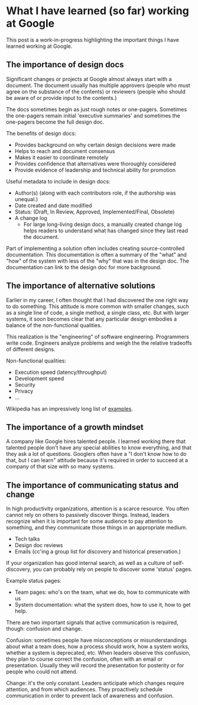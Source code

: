 # What I have learned (so far) working at Google

This post is a work-in-progress highlighting the important things I have learned working at Google.

## The importance of design docs

Significant changes or projects at Google almost always start with a document. 
The document usually has multiple approvers (people who must agree on the substance of the contents)
or reviewers (people who should be aware of or provide input to the contents.)

The docs sometimes begin as just rough notes or one-pagers. Sometimes the one-pagers remain initial
'executive summaries' and sometimes the one-pagers become the full design doc.

The benefits of design docs:

* Provides background on why certain design decisions were made
* Helps to reach and document consensus
* Makes it easier to coordinate remotely
* Provides confidence that alternatives were thoroughly considered
* Provide evidence of leadership and technical ability for promotion

Useful metadata to include in design docs:

* Author(s) (along with each contributors role, if the authorship was unequal.)
* Date created and date modified
* Status: (Draft, In Review, Approved, Implemented/Final, Obsolete)
* A change log
  * For large long-living design docs, a manually created change log helps readers to
    understand what has changed since they last read the document.
    
Part of implementing a solution often includes creating source-controlled documentation.
This documentation is often a summary of the "what" and "how" of the system with less of
the "why" that was in the design doc. The documentation can link to the design doc for
more background.

## The importance of alternative solutions

Earlier in my career, I often thought that I had discovered the one right way to do something.
This attitude is more common with smaller changes, such as a single line of code, a single 
method, a single class, etc. But with larger systems, it soon becomes clear that any particular
design embodies a balance of the non-functional qualities.

This realization is the "engineering" of software engineering. Programmers write code. Engineers
analyze problems and weigh the the relative tradeoffs of different designs.

Non-functional qualities:

* Execution speed (latency/throughput)
* Development speed
* Security
* Privacy
* ...

Wikipedia has an impressively long list of [examples](https://en.wikipedia.org/wiki/Non-functional_requirement#Examples).

## The importance of a growth mindset

A company like Google hires talented people. I learned working there that talented people
don't have any special abilities to know everything, and that they ask a lot of questions.
Googlers often have a "I don't know how to do that, but I can learn" attitude because
it's required in order to succeed at a company of that size with so many systems.

## The importance of communicating status and change

In high productivity organizations, attention is a scarce resource. You often cannot rely
on others to passively discover things. Instead, leaders recognize when it is important
for some audience to pay attention to something, and they communicate those things in
an appropriate medium.

* Tech talks
* Design doc reviews
* Emails (cc'ing a group list for discovery and historical preservation.)

If your organization has good internal search, as well as a culture of self-discovery,
you can probably rely on people to discover some 'status' pages.

Example status pages:

* Team pages: who's on the team, what we do, how to communicate with us
* System documentation: what the system does, how to use it, how to get help.

There are two important signals that active communication is required, though: confusion and change.

Confusion: sometimes people have misconceptions or misunderstandings about what a team does,
how a process should work, how a system works, whether a system is deprecated, etc. When
leaders observe this confusion, they plan to course correct the confusion, often with an email
or presentation. Usually they will record the presentation for posterity or for people who
could not attend.

Change: it's the only constant. Leaders anticipate which changes require attention, and from
which audiences. They proactively schedule communication in order to prevent lack of awareness
and confusion.
